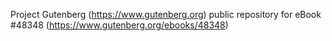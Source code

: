 Project Gutenberg (https://www.gutenberg.org) public repository for eBook #48348 (https://www.gutenberg.org/ebooks/48348)
